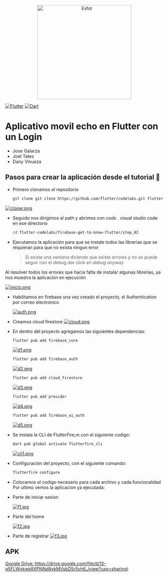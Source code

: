 <p align='center'>
<img src="https://esfot.epn.edu.ec/images/headers/logo_esfot_buho.png" alt="Esfot" width="300px">
</p>
</div>

[![Flutter](https://img.shields.io/badge/Flutter-%2302569B?style=for-the-badge&logo=flutter&logoColor=white)](https://flutter.dev/) [![Dart](https://img.shields.io/badge/Dart-%230175C2?style=for-the-badge&logo=dart&logoColor=white)](https://dart.dev/) 

# Aplicativo movil echo en Flutter con un Login
- Jose Galarza
- Joel Tates
- Dany Vinueza

## Pasos para crear la aplicación desde el tutorial 🔗
- Primero clonamos el repositorio
  ```bash
  git clone git clone https://github.com/flutter/codelabs.git flutter-codelabs
  ```
 [![clonar.png](https://i.postimg.cc/ZqhYPPkN/clonar.png)](https://postimg.cc/sMwRshgf)
- Seguido nos dirigimos al path y abrimos con *code .* visual studio code en ese directorio
  ```bash
  cd flutter-codelabs/firebase-get-to-know-flutter/step_02
  ```
- Ejecutamos la aplicación para que se instale todos las librerias que se requieran para que no exista ningun error
  > Si existe una ventana diciendo que existe errores y no se puede seguir con el debug dar click en *debug anyway*

Al resolver todos los errores que hacia falta de instalar algunas librerias, ya nos muestra la aplicación en ejecución

  [![inicio.png](https://i.postimg.cc/SQ8wbBHW/inicio.png)](https://postimg.cc/vDYPWNYB)

- Habilitamos en firebase una vez creado el proyecto, el Authentication por correo electronico

  [![auth.png](https://i.postimg.cc/fb73VcWH/auth.png)](https://postimg.cc/WD3pKJkr)
- Creamos cloud firestore
  [![cloud.png](https://i.postimg.cc/zXm4DKMb/cloud.png)](https://postimg.cc/SjrgD2mk)
- En dentro del proyecto agregamos las siguientes dependencias:
  ```bash
  flutter pub add firebase_core
  ```
  [![d1.png](https://i.postimg.cc/jdpqbD6Z/d1.png)](https://postimg.cc/w7kY5TGm)
  ```bash
  flutter pub add firebase_auth
  ```
  [![d2.png](https://i.postimg.cc/4xw9Nv8X/d2.png)](https://postimg.cc/Sn2sg9FP)
  ```bash
  flutter pub add cloud_firestore
  ```
  [![d3.png](https://i.postimg.cc/7Lst72Lk/d3.png)](https://postimg.cc/zLhkY3Wt)
  ```bash
  flutter pub add provider
  ```
  [![d4.png](https://i.postimg.cc/mkbcstQP/d4.png)](https://postimg.cc/njPVKVSx)
  ```bash
  flutter pub add firebase_ui_auth
  ```
  [![d5.png](https://i.postimg.cc/FHXMs3YC/d5.png)](https://postimg.cc/nCTR3sYq)
- Se instala la CLI de FlutterFire,m con el siguiente codigo:
  ```bash
  dart pub global activate flutterfire_cli
  ```
  [![cli1.png](https://i.postimg.cc/BnD129QQ/cli1.png)](https://postimg.cc/yD1dzGZw)
- Configuración del proyecto, con el siguiente comando:
  ```bash
  flutterfire configure
  ```
- Colocamos el codigo necesario para cada archivo y cada funcionalidad
  Por ultimo vemos la aplicacion ya ejecutada:

- Parte de iniciar sesion
  
  [![f1.jpg](https://i.postimg.cc/R0PGtNBK/f1.jpg)](https://postimg.cc/f39xnWkR)
- Parte del home
  
  [![f2.jpg](https://i.postimg.cc/43nVrPDH/f2.jpg)](https://postimg.cc/qtVNKsMp)
- Parte de registrar
  [![f3.jpg](https://i.postimg.cc/gcBFp2Lw/f3.jpg)](https://postimg.cc/Sj8t7qrq)

## APK
[Google Drive:  ](  https://drive.google.com/file/d/12-q5FLWxkwk8XPNNd8ykMVsbD5r5vh6_/view?usp=sharing)https://drive.google.com/file/d/12-q5FLWxkwk8XPNNd8ykMVsbD5r5vh6_/view?usp=sharing)
